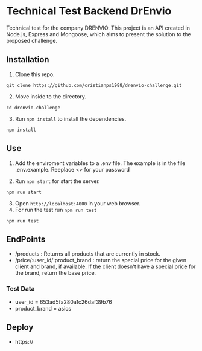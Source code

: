# Technical Test Backend DrEnvio 

Technical test for the company DRENVIO. This project is an API created in Node.js, Express and Mongoose, which aims to present the solution to the proposed challenge.



## Installation

1. Clone this repo.
```
git clone https://github.com/cristianps1988/drenvio-challenge.git
```
2. Move inside to the directory.
```
cd drenvio-challenge
```
3. Run `npm install` to install the dependencies.
```
npm install
```

## Use
1. Add the enviroment variables to a .env file. The example is in the file .env.example. Reeplace <<YourParssword>> for your password

2. Run `npm start` for start the server.
```
npm run start
```
3. Open `http://localhost:4000` in your web browser.
4. For run the test run `npm run test`
```
npm run test
```

## EndPoints


- /products : Returns all products that are currently in stock.
- /price/:user_id/:product_brand : return the special price for the given client and brand, if available. If the client doesn't have a special price for the brand, return the base price.

### Test Data
- user_id = 653ad5fa280a1c26daf39b76
- product_brand = asics

## Deploy
- https://